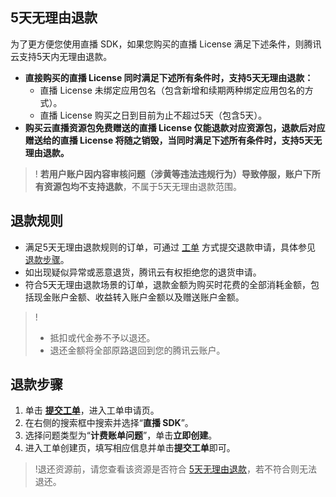 ## 5天无理由退款[](id:back1)
为了更方便您使用直播 SDK，如果您购买的直播 License 满足下述条件，则腾讯云支持5天内无理由退款。

- **直接购买的直播 License 同时满足下述所有条件时，支持5天无理由退款：**
    - 直播 License 未绑定应用包名（包含新增和续期两种绑定应用包名的方式）。
    - 直播 License 购买之日到目前为止不超过5天（包含5天）。
- **购买云直播资源包免费赠送的直播 License 仅能退款对应资源包，退款后对应赠送给的直播 License 将随之销毁，当同时满足下述所有条件时，支持5天无理由退款。**

>! **若用户账户因内容审核问题（涉黄等违法违规行为）导致停服，账户下所有资源包均不支持退款**，不属于5天无理由退款范围。

[](id:rude)
## 退款规则
- 满足5天无理由退款规则的订单，可通过 [工单](https://console.cloud.tencent.com/workorder/category) 方式提交退款申请，具体参见 [退款步骤](#step)。
- 如出现疑似异常或恶意退货，腾讯云有权拒绝您的退货申请。
- 符合5天无理由退款场景的订单，退款金额为购买时花费的全部消耗金额，包括现金账户金额、收益转入账户金额以及赠送账户金额。

>!
> - 抵扣或代金券不予以退还。
> - 退还金额将全部原路退回到您的腾讯云账户。

[](id:step)
## 退款步骤
1. 单击  [**提交工单**](https://console.cloud.tencent.com/workorder/category)，进入工单申请页。
2. 在右侧的搜索框中搜索并选择“**直播 SDK**”。
3. 选择问题类型为“**计费账单问题**”，单击**立即创建**。
4. 进入工单创建页，填写相应信息并单击**提交工单**即可。

>!退还资源前，请您查看该资源是否符合 [5天无理由退款](#back1)，若不符合则无法退还。
